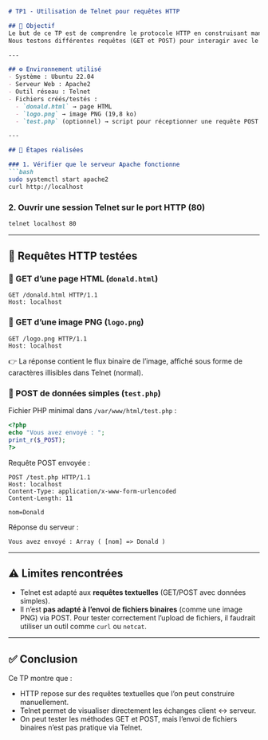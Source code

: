  
````markdown
# TP1 - Utilisation de Telnet pour requêtes HTTP

## 🎯 Objectif
Le but de ce TP est de comprendre le protocole HTTP en construisant manuellement des requêtes via **Telnet** vers un serveur Apache installé sur Ubuntu.  
Nous testons différentes requêtes (GET et POST) pour interagir avec le serveur et observer les réponses.

---

## ⚙️ Environnement utilisé
- Système : Ubuntu 22.04
- Serveur Web : Apache2
- Outil réseau : Telnet
- Fichiers créés/testés :
  - `donald.html` → page HTML
  - `logo.png` → image PNG (19,8 ko)
  - `test.php` (optionnel) → script pour réceptionner une requête POST

---

## 📝 Étapes réalisées

### 1. Vérifier que le serveur Apache fonctionne
```bash
sudo systemctl start apache2
curl http://localhost
````

### 2. Ouvrir une session Telnet sur le port HTTP (80)

```bash
telnet localhost 80
```

---

## 📌 Requêtes HTTP testées

### 🔹 GET d’une page HTML (`donald.html`)

```
GET /donald.html HTTP/1.1
Host: localhost

```

### 🔹 GET d’une image PNG (`logo.png`)

```
GET /logo.png HTTP/1.1
Host: localhost

```

👉 La réponse contient le flux binaire de l’image, affiché sous forme de caractères illisibles dans Telnet (normal).

### 🔹 POST de données simples (`test.php`)

Fichier PHP minimal dans `/var/www/html/test.php` :

```php
<?php
echo "Vous avez envoyé : ";
print_r($_POST);
?>
```

Requête POST envoyée :

```
POST /test.php HTTP/1.1
Host: localhost
Content-Type: application/x-www-form-urlencoded
Content-Length: 11

nom=Donald
```

Réponse du serveur :

```
Vous avez envoyé : Array ( [nom] => Donald )
```

---

## ⚠️ Limites rencontrées

* Telnet est adapté aux **requêtes textuelles** (GET/POST avec données simples).
* Il n’est **pas adapté à l’envoi de fichiers binaires** (comme une image PNG) via POST.
  Pour tester correctement l’upload de fichiers, il faudrait utiliser un outil comme `curl` ou `netcat`.

---

## ✅ Conclusion

Ce TP montre que :

* HTTP repose sur des requêtes textuelles que l’on peut construire manuellement.
* Telnet permet de visualiser directement les échanges client ↔ serveur.
* On peut tester les méthodes GET et POST, mais l’envoi de fichiers binaires n’est pas pratique via Telnet.

```

